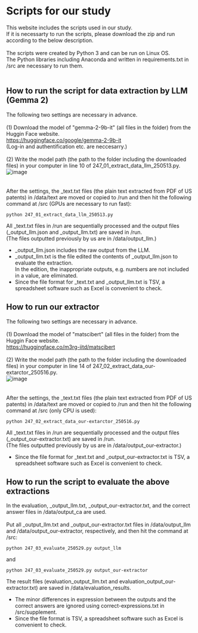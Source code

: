 # Scripts for our study
This website includes the scripts used in our study.<br>
If it is necessarty to run the scripts, please download the zip and run according to the below description.<br>
<br>
The scripts were created by Python 3 and can be run on Linux OS.<br>
The Python libraries including Anaconda and written in requirements.txt in /src are necessary to run them.<br>
<br>
## How to run the script for data extraction by LLM (Gemma 2)
The following two settings are necessary in advance.<br>
<br>
(1) Download the model of "gemma-2-9b-it" (all files in the folder) from the Huggin Face website.<br>
https://huggingface.co/google/gemma-2-9b-it<br>
(Log-in and authentification etc. are neccesarry.)<br>
<br>
(2) Write the model path (the path to the folder including the downloaded files) in your computer in line 10 of 247_01_extract_data_llm_250513.py.<br>
![image](https://github.com/user-attachments/assets/a606819a-277a-4232-9cd9-18c07300a0dd)<br>
<br>
<br>
After the settings, the _text.txt files (the plain text extracted from PDF of US patents) in /data/text are moved or copied to /run and then hit the following command at /src (GPUs are necessary to run fast):
```
python 247_01_extract_data_llm_250513.py
```
All _text.txt files in /run are sequentially processed and the output files (_output_llm.json and _output_llm.txt) are saved in /run.<br>
(The files outputted previously by us are in /data/output_llm.)<br>
* _output_llm.json includes the raw output from the LLM.<br>
* _output_llm.txt is the file edited the contents of _output_llm.json to evaluate the extraction.<br>
In the edition, the inappropriate outputs, e.g. numbers are not included in a value, are eliminated.
* Since the file format for _text.txt and _output_llm.txt is TSV, a spreadsheet software such as Excel is convenient to check.
## How to run our extractor
The following two settings are necessary in advance.<br>
<br>
(1) Download the model of "matscibert" (all files in the folder) from the Huggin Face website.<br>
https://huggingface.co/m3rg-iitd/matscibert<br>
<br>
(2) Write the model path (the path to the folder including the downloaded files) in your computer in line 14 of 247_02_extract_data_our-extarctor_250516.py.<br>
![image](https://github.com/user-attachments/assets/fad8d16b-e9e7-4506-b2a6-fc06a3f4d286)<br>
<br>
<br>
After the settings, the _text.txt files (the plain text extracted from PDF of US patents) in /data/text are moved or copied to /run and then hit the following command at /src (only CPU is used):
```
python 247_02_extract_data_our-extarctor_250516.py
```
All _text.txt files in /run are sequentially processed and the output files (_output_our-extractor.txt) are saved in /run.<br>
(The files outputted previously by us are in /data/output_our-extractor.)<br>
* Since the file format for _text.txt and _output_our-extractor.txt is TSV, a spreadsheet software such as Excel is convenient to check.
## How to run the script to evaluate the above extractions
In the evaluation, _output_llm.txt, _output_our-extractor.txt, and the correct answer files in /data/output_ca are used.<br>
<br>
Put all _output_llm.txt and _output_our-extractor.txt files in /data/output_llm and /data/output_our-extractor, respectively, and then hit the command at /src:
```
python 247_03_evaluate_250529.py output_llm
```
and
```
python 247_03_evaluate_250529.py output_our-extractor
```
The result files (evaluation_output_llm.txt and evaluation_output_our-extractor.txt) are saved in /data/evaluation_results.<br>
* The minor differences in expression between the outputs and the correct answers are ignored using correct-expressions.txt in /src/supplement.<br>
* Since the file format is TSV, a spreadsheet software such as Excel is convenient to check.<br>
